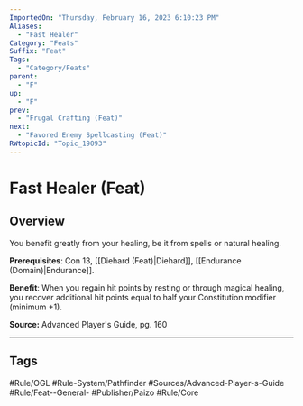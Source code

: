 ```yaml
---
ImportedOn: "Thursday, February 16, 2023 6:10:23 PM"
Aliases:
  - "Fast Healer"
Category: "Feats"
Suffix: "Feat"
Tags:
  - "Category/Feats"
parent:
  - "F"
up:
  - "F"
prev:
  - "Frugal Crafting (Feat)"
next:
  - "Favored Enemy Spellcasting (Feat)"
RWtopicId: "Topic_19093"
---
```

# Fast Healer (Feat)
## Overview
You benefit greatly from your healing, be it from spells or natural healing.

**Prerequisites**: Con 13, [[Diehard (Feat)|Diehard]], [[Endurance (Domain)|Endurance]].

**Benefit**: When you regain hit points by resting or through magical healing, you recover additional hit points equal to half your Constitution modifier (minimum +1).

**Source:** Advanced Player's Guide, pg. 160


---
## Tags
#Rule/OGL #Rule-System/Pathfinder #Sources/Advanced-Player-s-Guide #Rule/Feat--General- #Publisher/Paizo #Rule/Core

